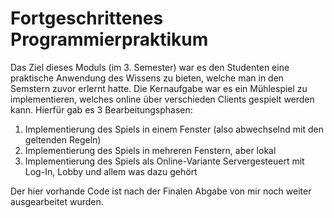 # Fortgeschrittenes Programmierpraktikum
Das Ziel dieses Moduls (im 3. Semester) war es den Studenten eine praktische Anwendung des Wissens zu bieten, welche man in den Semstern zuvor erlernt hatte.
Die Kernaufgabe war es ein Mühlespiel zu implementieren, welches online über verschieden Clients gespielt werden kann.
Hierfür gab es 3 Bearbeitungsphasen:
1. Implementierung des Spiels in einem Fenster (also abwechselnd mit den geltenden Regeln)
2. Implementierung des Spiels in mehreren Fenstern, aber lokal
3. Implementierung des Spiels als Online-Variante Servergesteuert mit Log-In, Lobby und allem was dazu gehört

Der hier vorhande Code ist nach der Finalen Abgabe von mir noch weiter ausgearbeitet wurden.
